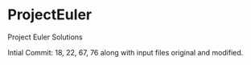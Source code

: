 # ProjectEuler
Project Euler Solutions

Intial Commit: 18, 22, 67, 76 along with input files original and modified.
